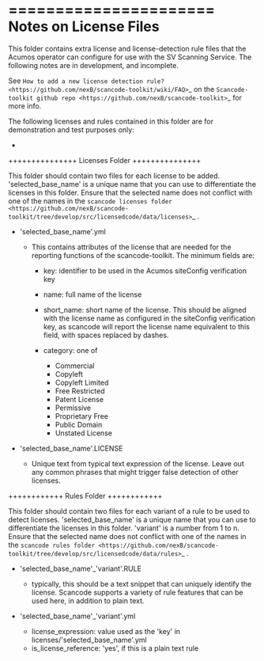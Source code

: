 ======================
Notes on License Files
======================

This folder contains extra license and license-detection rule files that the
Acumos operator can configure for use with the SV Scanning Service. The following
notes are in development, and incomplete.

See `How to add a new license detection rule? <https://github.com/nexB/scancode-toolkit/wiki/FAQ>`_
on the `Scancode-toolkit github repo <https://github.com/nexB/scancode-toolkit>`_
for more info.

The following licenses and rules contained in this folder are for demonstration
and test purposes only:

*

+++++++++++++++
Licenses Folder
+++++++++++++++

This folder should contain two files for each license to be added. 'selected_base_name'
is a unique name that you can use to differentiate the licenses in this folder.
Ensure that the selected name does not conflict with one of the names in the
`scancode licenses folder <https://github.com/nexB/scancode-toolkit/tree/develop/src/licensedcode/data/licenses>`_ .

* 'selected_base_name'.yml

  * This contains attributes of the license that are needed for the reporting
    functions of the scancode-toolkit. The minimum fields are:

    * key: identifier to be used in the Acumos siteConfig verification key
    * name: full name of the license
    * short_name: short name of the license. This should be aligned with the
      license name as configured in the siteConfig verification key, as
      scancode will report the license name equivalent to this field, with spaces
      replaced by dashes.
    * category: one of

      * Commercial
      * Copyleft
      * Copyleft Limited
      * Free Restricted
      * Patent License
      * Permissive
      * Proprietary Free
      * Public Domain
      * Unstated License

* 'selected_base_name'.LICENSE

  * Unique text from typical text expression of the license. Leave out any
    common phrases that might trigger false detection of other licenses.

++++++++++++
Rules Folder
++++++++++++

This folder should contain two files for each variant of a rule to be used to
detect licenses. 'selected_base_name' is a unique name that you can use to
differentiate the licenses in this folder. 'variant' is a number from 1 to n.
Ensure that the selected name does not conflict with one of the names in the
`scancode rules folder <https://github.com/nexB/scancode-toolkit/tree/develop/src/licensedcode/data/rules>`_ .

* 'selected_base_name'_'variant'.RULE

  * typically, this should be a text snippet that can uniquely identify the
    license. Scancode supports a variety of rule features that can be used here,
    in addition to plain text.

* 'selected_base_name'_'variant'.yml

  * license_expression: value used as the 'key' in licenses/'selected_base_name'.yml
  * is_license_reference: 'yes', if this is a plain text rule

